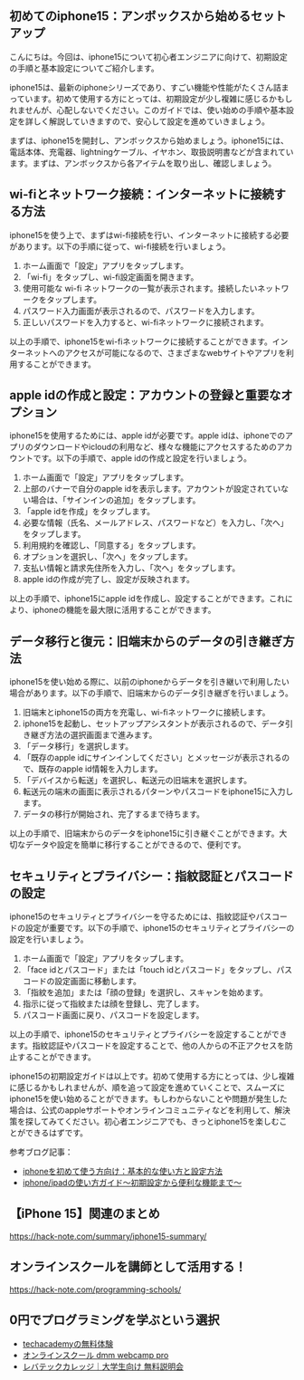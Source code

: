 <!--
title:   【iphone15】初期設定ガイド：使い始めの手順と基本設定
tags:    iPhone,iphone15
id:      05e074c32c8270dbb729
private: false
-->


## 初めてのiphone15：アンボックスから始めるセットアップ

こんにちは。今回は、iphone15について初心者エンジニアに向けて、初期設定の手順と基本設定についてご紹介します。

iphone15は、最新のiphoneシリーズであり、すごい機能や性能がたくさん詰まっています。初めて使用する方にとっては、初期設定が少し複雑に感じるかもしれませんが、心配しないでください。このガイドでは、使い始めの手順や基本設定を詳しく解説していきますので、安心して設定を進めていきましょう。

まずは、iphone15を開封し、アンボックスから始めましょう。iphone15には、電話本体、充電器、lightningケーブル、イヤホン、取扱説明書などが含まれています。まずは、アンボックスから各アイテムを取り出し、確認しましょう。

## wi-fiとネットワーク接続：インターネットに接続する方法

iphone15を使う上で、まずはwi-fi接続を行い、インターネットに接続する必要があります。以下の手順に従って、wi-fi接続を行いましょう。

1. ホーム画面で「設定」アプリをタップします。
2. 「wi-fi」をタップし、wi-fi設定画面を開きます。
3. 使用可能な wi-fi ネットワークの一覧が表示されます。接続したいネットワークをタップします。
4. パスワード入力画面が表示されるので、パスワードを入力します。
5. 正しいパスワードを入力すると、wi-fiネットワークに接続されます。

以上の手順で、iphone15をwi-fiネットワークに接続することができます。インターネットへのアクセスが可能になるので、さまざまなwebサイトやアプリを利用することができます。

## apple idの作成と設定：アカウントの登録と重要なオプション

iphone15を使用するためには、apple idが必要です。apple idは、iphoneでのアプリのダウンロードやicloudの利用など、様々な機能にアクセスするためのアカウントです。以下の手順で、apple idの作成と設定を行いましょう。

1. ホーム画面で「設定」アプリをタップします。
2. 上部のバナーで自分のapple idを表示します。アカウントが設定されていない場合は、「サインインの追加」をタップします。
3. 「apple idを作成」をタップします。
4. 必要な情報（氏名、メールアドレス、パスワードなど）を入力し、「次へ」をタップします。
5. 利用規約を確認し、「同意する」をタップします。
6. オプションを選択し、「次へ」をタップします。
7. 支払い情報と請求先住所を入力し、「次へ」をタップします。
8. apple idの作成が完了し、設定が反映されます。

以上の手順で、iphone15にapple idを作成し、設定することができます。これにより、iphoneの機能を最大限に活用することができます。

## データ移行と復元：旧端末からのデータの引き継ぎ方法

iphone15を使い始める際に、以前のiphoneからデータを引き継いで利用したい場合があります。以下の手順で、旧端末からのデータ引き継ぎを行いましょう。

1. 旧端末とiphone15の両方を充電し、wi-fiネットワークに接続します。
2. iphone15を起動し、セットアップアシスタントが表示されるので、データ引き継ぎ方法の選択画面まで進みます。
3. 「データ移行」を選択します。
4. 「既存のapple idにサインインしてください」とメッセージが表示されるので、既存のapple id情報を入力します。
5. 「デバイスから転送」を選択し、転送元の旧端末を選択します。
6. 転送元の端末の画面に表示されるパターンやパスコードをiphone15に入力します。
7. データの移行が開始され、完了するまで待ちます。

以上の手順で、旧端末からのデータをiphone15に引き継ぐことができます。大切なデータや設定を簡単に移行することができるので、便利です。

## セキュリティとプライバシー：指紋認証とパスコードの設定

iphone15のセキュリティとプライバシーを守るためには、指紋認証やパスコードの設定が重要です。以下の手順で、iphone15のセキュリティとプライバシーの設定を行いましょう。

1. ホーム画面で「設定」アプリをタップします。
2. 「face idとパスコード」または「touch idとパスコード」をタップし、パスコードの設定画面に移動します。
3. 「指紋を追加」または「顔の登録」を選択し、スキャンを始めます。
4. 指示に従って指紋または顔を登録し、完了します。
5. パスコード画面に戻り、パスコードを設定します。

以上の手順で、iphone15のセキュリティとプライバシーを設定することができます。指紋認証やパスコードを設定することで、他の人からの不正アクセスを防止することができます。

iphone15の初期設定ガイドは以上です。初めて使用する方にとっては、少し複雑に感じるかもしれませんが、順を追って設定を進めていくことで、スムーズにiphone15を使い始めることができます。もしわからないことや問題が発生した場合は、公式のappleサポートやオンラインコミュニティなどを利用して、解決策を探してみてください。初心者エンジニアでも、きっとiphone15を楽しむことができるはずです。

参考ブログ記事：
- [iphoneを初めて使う方向け：基本的な使い方と設定方法](https://blog.goo.ne.jp/hiro24/e/4f7995f12b1bc8835497a402695f486f)
- [iphone/ipadの使い方ガイド〜初期設定から便利な機能まで〜](https://www.au.com/support/mobile/guide/iphone/firstsettings/)



## 【iPhone 15】関連のまとめ
https://hack-note.com/summary/iphone15-summary/



## オンラインスクールを講師として活用する！
https://hack-note.com/programming-schools/



## 0円でプログラミングを学ぶという選択
- [techacademyの無料体験](//af.moshimo.com/af/c/click?a_id=2612475&amp;p_id=1555&amp;pc_id=2816&amp;pl_id=22706&amp;url=https%3a%2f%2ftechacademy.jp%2fhtmlcss-trial%3futm_source%3dmoshimo%26utm_medium%3daffiliate%26utm_campaign%3dtextad)
- [オンラインスクール dmm webcamp pro](//af.moshimo.com/af/c/click?a_id=2612482&amp;p_id=1363&amp;pc_id=2297&amp;pl_id=39999&amp;guid=on)
- [レバテックカレッジ｜大学生向け 無料説明会](//af.moshimo.com/af/c/click?a_id=4071793&p_id=3198&pc_id=7488&pl_id=41848)

